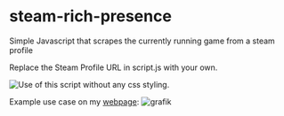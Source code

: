 # steam-rich-presence
Simple Javascript that scrapes the currently running game from a steam profile

Replace the Steam Profile URL in script.js with your own.



![Use of this script without any css styling.](https://i.imgur.com/4tlBwXz.png)

Example use case on my [webpage](https://wuku0.github.io/#about):
![grafik](https://github.com/wuku0/steam-rich-presence/assets/80927421/9e826afc-7db5-4952-80bd-05222b50bf0b)
